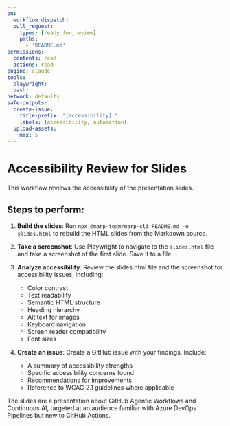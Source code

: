 ```yaml
---
on:
  workflow_dispatch:
  pull_request:
    types: [ready_for_review]
    paths:
      - 'README.md'
permissions:
  contents: read
  actions: read
engine: claude
tools:
  playwright:
  bash:
network: defaults
safe-outputs:
  create-issue:
    title-prefix: "[accessibility] "
    labels: [accessibility, automation]
  upload-assets:
    max: 5
---
```


# Accessibility Review for Slides

This workflow reviews the accessibility of the presentation slides.

## Steps to perform:

1. **Build the slides**: Run `npx @marp-team/marp-cli README.md -o slides.html` to rebuild the HTML slides from the Markdown source.

2. **Take a screenshot**: Use Playwright to navigate to the `slides.html` file and take a screenshot of the first slide. Save it to a file.

3. **Analyze accessibility**: Review the slides.html file and the screenshot for accessibility issues, including:
   - Color contrast
   - Text readability
   - Semantic HTML structure
   - Heading hierarchy
   - Alt text for images
   - Keyboard navigation
   - Screen reader compatibility
   - Font sizes

4. **Create an issue**: Create a GitHub issue with your findings. Include:
   - A summary of accessibility strengths
   - Specific accessibility concerns found
   - Recommendations for improvements
   - Reference to WCAG 2.1 guidelines where applicable

The slides are a presentation about GitHub Agentic Workflows and Continuous AI, targeted at an audience familiar with Azure DevOps Pipelines but new to GitHub Actions.
